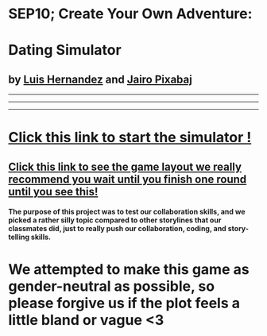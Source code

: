 # SEP10; Create Your Own Adventure:
# Dating Simulator
## by [Luis Hernandez](https://github.com/urielh3191) and [Jairo Pixabaj](https://github.com/jairop2409)
---
---
---

# [Click this link to start the simulator !](circumstances/predicament.md)

## [Click this link to see the game layout we really recommend you wait until you finish one round until you see this!](image.png)

#### The purpose of this project was to test our collaboration skills, and we picked a rather silly topic compared to other storylines that our classmates did,  just to really push our collaboration, coding, and story-telling skills.



# We attempted to make this game as gender-neutral as possible, so please forgive us if the plot feels a little bland or vague <3

